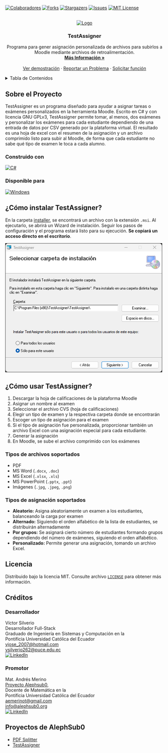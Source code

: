<!-- PROJECT SHIELDS -->
[![Colaboradores][contributors-shield]][contributors-url]
[![Forks][forks-shield]][forks-url]
[![Stargazers][stars-shield]][stars-url]
[![Issues][issues-shield]][issues-url]
[![MIT License][license-shield]][license-url]

<!-- PROJECT LOGO -->
<br />
<div align="center">
  <a href="https://github.com/alephsub0/TestAssigner">
    <img src="src/TestAssigner/Images/test.ico" alt="Logo" width="80" height="80">
  </a>

<h3 align="center">TestAssigner</h3>
  <p align="center">
    Programa para gener asignación personalizada de archivos para subirlos a Moodle mediante archivos de retroalimentación.
    <br />
    <a href="https://go.alephsub0.org/TestAssigner"><strong>Más Información »</strong></a>
    <br />
    <br />
    <a href="https://youtu.be/hFkWlS0eXYI">Ver demostración</a>
    ·
    <a href="https://github.com/alephsub0/TestAssigner/issues">Reportar un Problema</a>
    ·
    <a href="https://github.com/alephsub0/TestAssigner/issues">Solicitar función</a>
  </p>
</div>



<!-- TABLE OF CONTENTS -->
<details>
  <summary>Tabla de Contenidos</summary>
  <ol>
    <li>
      <a href="#sobre-el-proyecto">Sobre el Proyecto</a>
      <ul>
        <li><a href="#construido-con">Construido con</a></li>
        <li><a href="#Disponible para">Disponible para</a></li>
      </ul>
    </li>
    <li><a href="#cómo-instalar-testassigner">¿Cómo instalar TestAssigner?</a></li>
    <li>
      <a href="#cómo-usar-testassigner">¿Cómo usar TestAssigner?</a>
      <ul>
        <li><a href="#tipos-de-archivos-soportados">Tipos de archivos soportados</a></li>
        <li><a href="#tipos-de-asignación-soportados">Tipos de asignación soportados</a></li>
      </ul>
    </li>
    <li><a href="#licencia">Licencia</a></li>
    <li><a href="#créditos">Créditos</a></li>
    <li><a href="#proyectos-de-alephsub0">Proyectos de AlephSub0</a></li>
  </ol>
</details>



<!-- ABOUT THE PROJECT -->
## Sobre el Proyecto

TestAssigner es un programa diseñado para ayudar a asignar tareas o exámenes personalizados en la herramienta Moodle. Escrito en C# y con licencia GNU GPLv3, TestAssigner permite tomar, al menos, dos exámenes y personalizar los exámenes para cada estudiante dependiendo de una entrada de datos por CSV generado por la plataforma virtual. El resultado es una hoja de excel con el resumen de la asignación y un archivo comprimido listo para subir al Moodle, de forma que cada estudiante no sabe qué tipo de examen le toca a cada alumno.

### Construido con

[![C#][C-Sharp]][C-Sharp-url]

### Disponible para

[![Windows][windows-shield]][windows-url]

<!-- GETTING STARTED -->
## ¿Cómo instalar TestAssigner?
En la carpeta [installer](https://github.com/alephsub0/TestAssigner/tree/master/installer), se encontrará un archivo con la extensión `.msi`. Al ejecutarlo, se abrirá un Wizard de instalación. Seguir los pasos de configuración y el programa estará listo para su ejecución. **Se copiará un acceso directo en el escritorio**.

[![Installer Screenshot][installer-screenshot]](https://github.com/alephsub0/TestAssigner/tree/main/installer)

<!-- USAGE EXAMPLES -->
## ¿Cómo usar TestAssigner?

<ol>
  <li>Descargar la hoja de calificaciones de la plataforma Moodle</li>
  <li>Asignar un nombre al examen</li>
  <li>Seleccionar el archivo CVS (hoja de calificaciones)</li>
  <li>Elegir un tipo de examen y la respectiva carpeta donde se encontrarán</li>
  <li>Escoger un tipo de asignación para el examen</li>
  <li>Si el tipo de asignación fue personalizada, proporcionar también un archivo Excel con una asignación especial para cada estudiante.</li>
  <li>Generar la asignación</li>
  <li>En Moodle, se sube el archivo comprimido con los exámenes</li>
</ol>

### Tipos de archivos soportados
 * PDF
 * MS Word (`.docx`, `.doc`)
 * MS Excel (`.xlsx`, `.xls`)
 * MS PowerPoint (`.pptx`, `.ppt`) 
 * Imágenes (`.jpg`, `.jpeg`, `.png`)

### Tipos de asignación soportados
 * **Aleatorio:** Asigna aleatoriamente un examen a los estudiantes, balanceando la carga por examen
 * **Alternado:** Siguiendo el orden alfabético de la lista de estudiantes, se distribuirán alternadamente
 * **Por grupos:** Se asignará cierto número de estudiantes formando grupos dependiendo del número de exámenes, siguiendo el orden alfabético.
 * **Personalizado:** Permite generar una asignación, tomando un archivo Excel.

<!-- LICENSE -->
## Licencia

Distribuido bajo la licencia MIT. Consulte archivo [`LICENSE`](https://github.com/alephsub0/TestAssigner/blob/main/LICENSE) para obtener más información.


<!-- CONTACT -->
## Créditos
### Desarrollador
Víctor Silverio\
Desarrollador Full-Stack\
Graduado de Ingeniería en Sistemas y Computación en la \
Pontificia Universidad Católica del Ecuador\
vjose_2007@hotmail.com\
vsilverio262@puce.edu.ec\
[![LinkedIn][linkedin-shield]][linkedin-url-vjst]

### Promotor
Mat. Andrés Merino\
[Proyecto Alephsub0](https://www.alephsub0.org/about/),\
Docente de Matemática en la\
Pontificia Universidad Católica del Ecuador\
aemerinot@gmail.com\
info@alephsub0.org\
[![LinkedIn][linkedin-shield]][linkedin-url-aemt]

<!-- PROYECTOS DE ALEPHSUB0 -->
## Proyectos de AlephSub0

* [PDF Splitter](https://github.com/alephsub0/TestAssigner)
* [TestAssigner](https://github.com/alephsub0/TestAssigner)

<!-- MARKDOWN LINKS & IMAGES -->
<!-- https://www.markdownguide.org/basic-syntax/#reference-style-links -->
[contributors-shield]: https://img.shields.io/github/contributors/alephsub0/TestAssigner.svg?style=for-the-badge
[contributors-url]: https://github.com/alephsub0/TestAssigner/graphs/contributors
[forks-shield]: https://img.shields.io/github/forks/alephsub0/TestAssigner.svg?style=for-the-badge
[forks-url]: https://github.com/alephsub0/TestAssigner/network/members
[stars-shield]: https://img.shields.io/github/stars/alephsub0/TestAssigner.svg?style=for-the-badge
[stars-url]: https://github.com/othneildrew/Best-README-Template/stargazers
[issues-shield]: https://img.shields.io/github/issues/alephsub0/TestAssigner.svg?style=for-the-badge
[issues-url]: https://github.com/alephsub0/TestAssigner/issues
[license-shield]: https://img.shields.io/github/license/alephsub0/TestAssigner.svg?style=for-the-badge
[license-url]: https://github.com/alephsub0/TestAssigner/blob/master/LICENSE
[linkedin-shield]: https://img.shields.io/badge/linkedin-%230077B5.svg?style=for-the-badge&logo=linkedin&logoColor=white
[linkedin-url-vjst]: https://www.linkedin.com/in/victor-jose-silverio-torres/
[linkedin-url-aemt]: https://www.linkedin.com/in/andrés-merino-010a9b12b/
[installer-screenshot]: resources/markdown/installer-screenshot.png
[C-Sharp]: https://img.shields.io/badge/c%23-%23239120.svg?style=for-the-badge&logo=c-sharp&logoColor=white
[C-Sharp-url]: https://learn.microsoft.com/en-us/dotnet/csharp/
[windows-shield]: https://img.shields.io/badge/Windows-0078D6?style=for-the-badge&logo=windows&logoColor=white
[windows-url]: https://www.microsoft.com/en-us/windows

